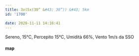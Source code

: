 ```yaml
---
title: 3x(5x(30” &#43; 30”)) &#43; 5km
id: '1700'

date: 2020-11-11 14:16:41
---
```


Sereno, 15°C, Percepito 15°C, Umidità 66%, Vento 1m/s da SSO

<!-- ![image](/images/2021/08/20201111-activity-map_hub69fc4711c80c29597735dbe449a04a8_80075_700x0_resize_box_3.png) -->

#### map

